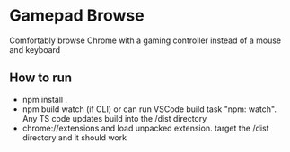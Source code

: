 # Gamepad Browse
Comfortably browse Chrome with a gaming controller instead of a mouse and keyboard

## How to run
- npm install .
- npm build watch (if CLI) or can run VSCode build task "npm: watch". Any TS code updates build into the /dist directory
- chrome://extensions and load unpacked extension. target the /dist directory and it should work